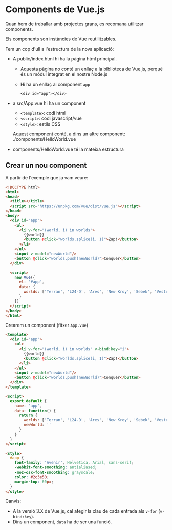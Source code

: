 Components de Vue.js
=======

Quan hem de treballar amb projectes grans, es recomana utilitzar components.

Els components son instàncies de Vue reutilitzables.

Fem un cop d'ull a l'estructura de la nova aplicació:
- A public/index.html hi ha la pàgina html principal.
  - Aquesta pàgina no conté un enllaç a la biblioteca de Vue.js, perquè és un mòdul integrat en el nostre Node.js
  - Hi ha un enllaç al component `app`

    `<div id="app"></div>`
- a src/App.vue hi ha un component
  - `<template>`: codi html
  - `<script>`: codi javascript/vue
  - `<style>`: estils CSS

  Aquest component conté, a dins un altre component: ./components/HelloWorld.vue
- components/HelloWorld.vue té la mateixa estructura

Crear un nou component
--------------

A partir de l'exemple que ja vam veure:

```html
<!DOCTYPE html>
<html>
<head>
  <title></title>
  <script src="https://unpkg.com/vue/dist/vue.js"></script>
</head>
<body>
  <div id="app">
    <ul>
      <li v-for="(world, i) in worlds">
        {{world}}
        <button @click="worlds.splice(i, 1)">Zap!</button>
      </li>
    </ul>
    <input v-model="newWorld"/>
    <button @click="worlds.push(newWorld)">Conquer</button>
  </div>

  <script>
    new Vue({
      el: '#app',
      data: {
        worlds: ['Terran', 'L24-D', 'Ares', 'New Kroy', 'Sebek', 'Vestra']
      }
    })
  </script>
</body>
</html>
```

Crearem un component (fitxer `App.vue`)

```html
<template>
  <div id="app">
    <ul>
      <li v-for="(world, i) in worlds" v-bind:key="i">
        {{world}}
        <button @click="worlds.splice(i, 1)">Zap!</button>
      </li>
    </ul>
    <input v-model="newWorld"/>
    <button @click="worlds.push(newWorld)">Conquer</button>
  </div>
</template>

<script>
  export default {
    name: 'app',
    data: function() {
      return {
        worlds: ['Terran', 'L24-D', 'Ares', 'New Kroy', 'Sebek', 'Vestra'],
        newWorld: ''
      }
    }
  }
</script>

<style>
  #app {
    font-family: 'Avenir', Helvetica, Arial, sans-serif;
    -webkit-font-smoothing: antialiased;
    -moz-osx-font-smoothing: grayscale;
    color: #2c3e50;
    margin-top: 60px;
  }
</style>
```

Canvis:
* A la versió 3.X de Vue.js, cal afegir la clau de cada entrada als `v-for` (`v-bind:key`).
* Dins un component, `data` ha de ser una funció.